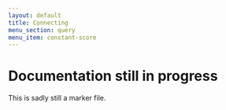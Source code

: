 ```yaml
---
layout: default
title: Connecting
menu_section: query
menu_item: constant-score
---
```



# Documentation still in progress

This is sadly still a marker file.

